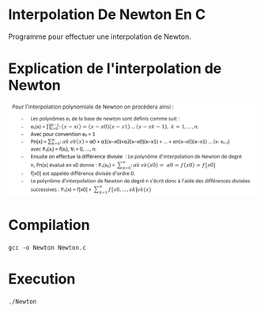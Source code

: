 # Interpolation De Newton En C
Programme pour effectuer une interpolation de Newton.

# Explication de l'interpolation de Newton 
![alt text](https://github.com/MalikSploit/Interpolation_De_Newton_En_C/blob/main/Newton.png)

# Compilation 
`gcc -o Newton Newton.c `

# Execution
`./Newton`
